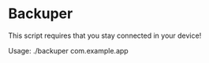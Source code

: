 # Backuper

This script requires that you stay connected in your device!

Usage: ./backuper com.example.app
